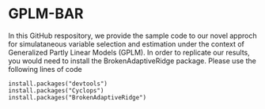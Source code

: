 # GPLM-BAR

In this GitHub respository, we provide the sample code to our novel approch for simulataneous variable selection and estimation under the context of Generalized Partly Linear Models (GPLM). In order to replicate our results, you would need to install the BrokenAdaptiveRidge package. Please use the following lines of code

```{R}
install.packages("devtools")
install.packages("Cyclops")
install.packages("BrokenAdaptiveRidge")
```

